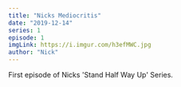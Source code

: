 ```yaml
---
title: "Nicks Mediocritis"
date: "2019-12-14"
series: 1
episode: 1
imgLink: https://i.imgur.com/h3efMWC.jpg
author: "Nick"
---
```


First episode of Nicks 'Stand Half Way Up' Series.
